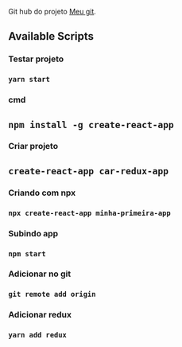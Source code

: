 Git hub do projeto [Meu git](https://github.com/ederpbj/car-redux-app).

## Available Scripts

### Testar projeto
### `yarn start`

### cmd
## `npm install -g create-react-app`

### Criar projeto
## `create-react-app car-redux-app`


### Criando com npx
### `npx create-react-app minha-primeira-app`

### Subindo app
### `npm start`

### Adicionar no git
### `git remote add origin`

### Adicionar redux
### `yarn add redux`
